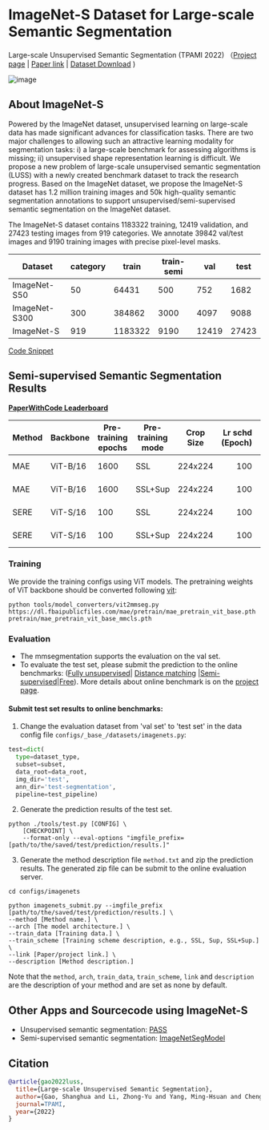# ImageNet-S Dataset for Large-scale Semantic Segmentation

Large-scale Unsupervised Semantic Segmentation (TPAMI 2022) （<a href="https://lusseg.github.io/">Project page</a> | <a href="https://arxiv.org/abs/2106.03149">Paper link</a> | <a href="https://github.com/LUSSeg/ImageNet-S">Dataset Download</a> )



![image](https://user-images.githubusercontent.com/20515144/149651945-94501ffc-78c0-41be-a1d9-b3bfb3253370.png)


## About ImageNet-S

<!-- [ABSTRACT] -->

Powered by the ImageNet dataset, unsupervised learning on large-scale data has made significant advances for classification tasks. There are two major challenges to allowing such an attractive learning modality for segmentation tasks: i) a large-scale benchmark for assessing algorithms is missing; ii) unsupervised shape representation learning is difficult. We propose a new problem of large-scale unsupervised semantic segmentation (LUSS) with a newly created benchmark dataset to track the research progress. Based on the ImageNet dataset, we propose the ImageNet-S dataset has 1.2 million training images and 50k high-quality semantic segmentation annotations to support unsupervised/semi-supervised semantic segmentation on the ImageNet dataset. 


The ImageNet-S dataset contains 1183322 training, 12419 validation, and 27423 testing images from 919 categories. We annotate 39842 val/test images and 9190 training images with precise pixel-level masks.

| Dataset       | category | train   | train-semi | val   | test  |
| ------------- | -------- | ------- | ---------- | ----- | ----- |
| ImageNet-S50  | 50       | 64431   | 500        | 752   | 1682  |
| ImageNet-S300 | 300      | 384862  | 3000       | 4097  | 9088  |
| ImageNet-S    | 919      | 1183322 | 9190       | 12419 | 27423 |

<!-- [ALGORITHM] -->

<a href="blob/main/mmseg/datasets/imagenets.py#L92">Code Snippet</a>

## Semi-supervised Semantic Segmentation Results

<a href="https://paperswithcode.com/dataset/imagenet-s">**PaperWithCode Leaderboard**</a>

| Method | Backbone | Pre-training epochs | Pre-training mode | Crop Size | Lr schd (Epoch) | Mem (GB) | Inf time (fps) | mIoU | Pre-trained                                                                                                         | Config                                                                                                                                                 | Download                 |
| ------ | -------- | ------------------- | ----------------- | --------- | --------------: | -------- | -------------- | ---: | ------------------------------------------------------------------------------------------------------------------- | ------------------------------------------------------------------------------------------------------------------------------------------------------ | ------------------------ |
| MAE    | ViT-B/16 | 1600                | SSL               | 224x224   |             100 |          |                | 40.0 | [pre-trained](https://dl.fbaipublicfiles.com/mae/pretrain/mae_pretrain_vit_base.pth)                                | [config](https://github.com/open-mmlab/mmsegmentation/blob/master/configs/imagenets/fcn_mae-base_pretrained_fp16_8x32_224x224_100ep_imagenets919.py)   | [model](<>) \| [log](<>) |
| MAE    | ViT-B/16 | 1600                | SSL+Sup           | 224x224   |             100 |          |                | 61.6 | [pre-trained](https://dl.fbaipublicfiles.com/mae/finetune/mae_finetuned_vit_base.pth)                               | [config](https://github.com/open-mmlab/mmsegmentation/blob/master/configs/imagenets/fcn_mae-base_finetuned_fp16_8x32_224x224_100ep_imagenets919.py)    | [model](<>) \| [log](<>) |
| SERE   | ViT-S/16 | 100                 | SSL               | 224x224   |             100 |          |                | 41.0 | [pre-trained](https://github.com/LUSSeg/ImageNetSegModel/releases/download/vit/sere_pretrained_vit_small_ep100.pth) | [config](https://github.com/open-mmlab/mmsegmentation/blob/master/configs/imagenets/fcn_sere-small_pretrained_fp16_8x32_224x224_100ep_imagenets919.py) | [model](<>) \| [log](<>) |
| SERE   | ViT-S/16 | 100                 | SSL+Sup           | 224x224   |             100 |          |                | 59.4 | [pre-trained](https://github.com/LUSSeg/ImageNetSegModel/releases/download/vit/sere_finetuned_vit_small_ep100.pth)  | [config](https://github.com/open-mmlab/mmsegmentation/blob/master/configs/imagenets/fcn_sere-small_finetuned_fp16_8x32_224x224_100ep_imagenets919.py)  | [model](<>) \| [log](<>) |


### Training
We provide the training configs using ViT models. The pretraining weights of ViT backbone should be converted following [vit](../vit/README.md):
```shell
python tools/model_converters/vit2mmseg.py https://dl.fbaipublicfiles.com/mae/pretrain/mae_pretrain_vit_base.pth pretrain/mae_pretrain_vit_base_mmcls.pth
```

### Evaluation
- The mmsegmentation supports the evaluation on the val set.
- To evaluate the test set, please submit the prediction to the online benchmarks: ([Fully unsupervised](https://codalab.lisn.upsaclay.fr/competitions/1317)| [Distance matching](https://codalab.lisn.upsaclay.fr/competitions/1315)
|[Semi-supervised](https://codalab.lisn.upsaclay.fr/competitions/1318)|[Free](https://codalab.lisn.upsaclay.fr/competitions/1316)).
More details about online benchmark is on the [project page](https://LUSSeg.github.io/).

#### Submit test set results to online benchmarks:

1. Change the evaluation dataset from 'val set' to 'test set' in the data config file `configs/_base_/datasets/imagenets.py`:

```python
test=dict(
  type=dataset_type,
  subset=subset,
  data_root=data_root,
  img_dir='test',
  ann_dir='test-segmentation',
  pipeline=test_pipeline)
```

2. Generate the prediction results of the test set.

```shell
python ./tools/test.py [CONFIG] \
    [CHECKPOINT] \
    --format-only --eval-options "imgfile_prefix=[path/to/the/saved/test/prediction/results.]"
```

3. Generate the method description file `method.txt` and zip the prediction results.
The generated zip file can be submit to the online evaluation server.

```shell
cd configs/imagenets

python imagenets_submit.py --imgfile_prefix [path/to/the/saved/test/prediction/results.] \
--method [Method name.] \
--arch [The model architecture.] \
--train_data [Training data.] \
--train_scheme [Training scheme description, e.g., SSL, Sup, SSL+Sup.] \
--link [Paper/project link.] \
--description [Method description.]
```

Note that the `method`, `arch`, `train_data`, `train_scheme`, `link` and `description`
are the description of your method and are set as none by default.


## Other Apps and Sourcecode using ImageNet-S

- Unsupervised semantic segmentation: [PASS](https://github.com/LUSSeg/PASS)
- Semi-supervised semantic segmentation: [ImageNetSegModel](https://github.com/LUSSeg/ImageNetSegModel)

## Citation

```bibtex
@article{gao2022luss,
  title={Large-scale Unsupervised Semantic Segmentation},
  author={Gao, Shanghua and Li, Zhong-Yu and Yang, Ming-Hsuan and Cheng, Ming-Ming and Han, Junwei and Torr, Philip},
  journal=TPAMI,
  year={2022}
}
```
